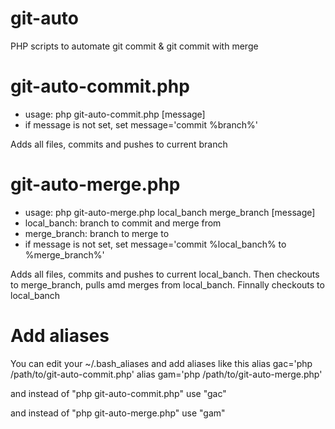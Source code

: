 # git-auto
PHP scripts to automate git commit &amp; git commit with merge

# git-auto-commit.php

- usage: php git-auto-commit.php [message]
- if message is not set, set message='commit %branch%'

Adds all files, commits and pushes to current branch

# git-auto-merge.php

- usage: php git-auto-merge.php local_banch merge_branch [message]
- local_banch: branch to commit and merge from
- merge_branch: branch to merge to
- if message is not set, set message='commit %local_banch% to %merge_branch%'

Adds all files, commits and pushes to current local_banch. Then checkouts to merge_branch, pulls amd merges from local_banch. Finnally checkouts to local_banch

# Add aliases

You can edit your ~/.bash_aliases and add aliases like this
alias gac='php /path/to/git-auto-commit.php'
alias gam='php /path/to/git-auto-merge.php'

and instead of "php git-auto-commit.php" use "gac"

and instead of "php git-auto-merge.php" use "gam"

